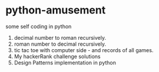 # python-amusement
some self coding in python
1. decimal number to roman recursively.
2. roman number to decimal recursively.
3. tic tac toe with computer side - and records of all games.
4. My hackerRank challenge solutions 
5. Design Patterns implementation in python
